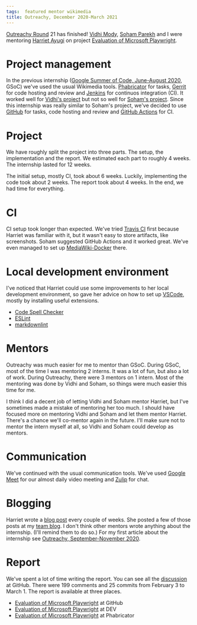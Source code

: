 ```yaml
---
tags:  featured mentor wikimedia
title: Outreachy, December 2020-March 2021
---
```

[Outreachy Round](https://www.mediawiki.org/wiki/Outreachy/Round_21) 21 has finished! [Vidhi Mody](https://www.vidhimody.me/), [Soham Parekh](https://www.sohamp.dev/) and I were mentoring [Harriet Ayugi](https://harriet-ayugi.onrender.com/) on project [Evaluation of Microsoft Playwright](https://phabricator.wikimedia.org/T262682).

# Project management

In the previous internship ([Google Summer of Code, June-August 2020](/gsoc-june-august-2020), GSoC) we've used the usual Wikimedia tools. [Phabricator](https://phabricator.wikimedia.org) for tasks, [Gerrit](https://gerrit.wikimedia.org) for code hosting and review and [Jenkins](https://integration.wikimedia.org/ci) for continuos integration (CI). It worked well for [Vidhi's project](https://phabricator.wikimedia.org/T247844) but not so well for [Soham's project](https://phabricator.wikimedia.org/T248738). Since this internship was really similar to Soham's project, we've decided to use [GitHub](https://github.com/hariclerry/mediawiki) for tasks, code hosting and review and [GitHub Actions](https://github.com/features/actions) for CI.

# Project

We have roughly split the project into three parts. The setup, the implementation and the report. We estimated each part to roughly 4 weeks. The internship lasted for 12 weeks.

The initial setup, mostly CI, took about 6 weeks. Luckily, implementing the code took about 2 weeks. The report took about 4 weeks. In the end, we had time for everything.

# CI

CI setup took longer than expected. We've tried [Travis CI](https://travis-ci.com/) first because Harriet was familiar with it, but it wasn't easy to store artifacts, like screenshots. Soham suggested GitHub Actions and it worked great. We've even managed to set up [MediaWiki-Docker](https://www.mediawiki.org/wiki/MediaWiki-Docker) there.

# Local development environment

I've noticed that Harriet could use some improvements to her local development environment, so gave her advice on how to set up [VSCode](https://code.visualstudio.com/), mostly by installing useful extensions.

- [Code Spell Checker](https://marketplace.visualstudio.com/items?itemName=streetsidesoftware.code-spell-checker)
- [ESLint](https://marketplace.visualstudio.com/items?itemName=dbaeumer.vscode-eslint)
- [markdownlint](https://marketplace.visualstudio.com/items?itemName=DavidAnson.vscode-markdownlint)

# Mentors

Outreachy was much easier for me to mentor than GSoC. During GSoC, most of the time I was mentoring 2 interns. It was a lot of fun, but also a lot of work. During Outreachy, there were 3 mentors on 1 intern. Most of the mentoring was done by Vidhi and Soham, so things were much easier this time for me.

I think I did a decent job of letting Vidhi and Soham mentor Harriet, but I've sometimes made a mistake of mentoring her too much. I should have focused more on mentoring Vidhi and Soham and let them mentor Harriet. There's a chance we'll co-mentor again in the future. I'll make sure not to mentor the intern myself at all, so Vidhi and Soham could develop as mentors.

# Communication

We've continued with the usual communication tools. We've used [Google Meet](https://meet.google.com/) for our almost daily video meeting and [Zulip](https://wikimedia.zulipchat.com) for chat.

# Blogging

Harriet wrote a [blog post](https://dev.to/hariclerry) every couple of weeks. She posted a few of those posts at my [team blog](https://phabricator.wikimedia.org/phame/blog/view/21/). I don't think other mentors wrote anything about the internship. (I'll remind them to do so.) For my first article about the internship see [Outreachy, September-November 2020](/outreachy-september-november-2020).

# Report

We've spent a lot of time writing the report. You can see all the [discussion](https://github.com/hariclerry/mediawiki/pull/86) at GitHub. There were 199 comments and 25 commits from February 3 to March 1. The report is available at three places.

- [Evaluation of Microsoft Playwright](https://github.com/hariclerry/mediawiki/blob/master/tests/playwright/Report.md) at GitHub
- [Evaluation of Microsoft Playwright](https://dev.to/hariclerry/evaluation-of-microsoft-playwright-28oi) at DEV
- [Evaluation of Microsoft Playwright](https://phabricator.wikimedia.org/phame/post/view/231/evaluation_of_microsoft_playwright/) at Phabricator
